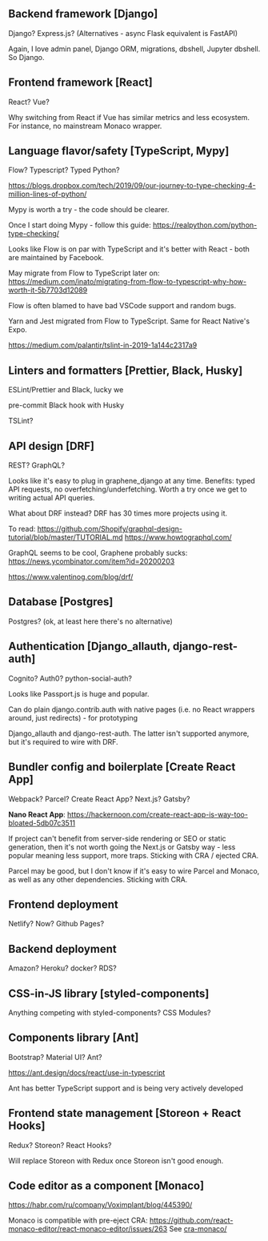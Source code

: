 Backend framework [Django]
---
Django? Express.js?
(Alternatives - async Flask equivalent is FastAPI)

Again, I love admin panel, Django ORM, migrations, dbshell, Jupyter dbshell. So Django.

Frontend framework [React]
---
React? Vue?

Why switching from React if Vue has similar metrics and less ecosystem. For instance, no mainstream Monaco wrapper.

Language flavor/safety [TypeScript, Mypy]
---
Flow? Typescript? Typed Python?

https://blogs.dropbox.com/tech/2019/09/our-journey-to-type-checking-4-million-lines-of-python/

Mypy is worth a try - the code should be clearer.

Once I start doing Mypy - follow this guide: https://realpython.com/python-type-checking/

Looks like Flow is on par with TypeScript and it's better with React - both are maintained by Facebook.

May migrate from Flow to TypeScript later on: https://medium.com/inato/migrating-from-flow-to-typescript-why-how-worth-it-5b7703d12089

Flow is often blamed to have bad VSCode support and random bugs.

Yarn and Jest migrated from Flow to TypeScript. Same for React Native's Expo.

https://medium.com/palantir/tslint-in-2019-1a144c2317a9

Linters and formatters [Prettier, Black, Husky]
---

ESLint/Prettier and Black, lucky we

pre-commit Black hook with Husky

TSLint?


API design [DRF]
---
REST? GraphQL?

Looks like it's easy to plug in graphene_django at any time. Benefits: typed API requests, no overfetching/underfetching. Worth a try once we get to writing actual API queries.

What about DRF instead? DRF has 30 times more projects using it.

To read: https://github.com/Shopify/graphql-design-tutorial/blob/master/TUTORIAL.md
https://www.howtographql.com/

GraphQL seems to be cool, Graphene probably sucks: https://news.ycombinator.com/item?id=20200203

https://www.valentinog.com/blog/drf/

Database [Postgres]
---
Postgres? (ok, at least here there's no alternative)

Authentication [Django_allauth, django-rest-auth]
---
Cognito? Auth0? python-social-auth?

Looks like Passport.js is huge and popular.

Can do plain django.contrib.auth with native pages (i.e. no React wrappers around, just redirects) - for prototyping

Django_allauth and django-rest-auth. The latter isn't supported anymore, but it's required to wire with DRF.

Bundler config and boilerplate [Create React App]
---
Webpack? Parcel? Create React App? Next.js? Gatsby?

**Nano React App**: https://hackernoon.com/create-react-app-is-way-too-bloated-5db07c3511

If project can't benefit from server-side rendering or SEO or static generation, then it's not worth going the Next.js or Gatsby way - less popular meaning less support, more traps. Sticking with CRA / ejected CRA.

Parcel may be good, but I don't know if it's easy to wire Parcel and Monaco, as well as any other dependencies. Sticking with CRA.

Frontend deployment
---
Netlify? Now? Github Pages?

Backend deployment
---
Amazon? Heroku? docker? RDS?




CSS-in-JS library [styled-components]
---
Anything competing with styled-components? CSS Modules?

Components library [Ant]
---
Bootstrap? Material UI? Ant?

https://ant.design/docs/react/use-in-typescript

Ant has better TypeScript support and is being very actively developed

Frontend state management [Storeon + React Hooks]
---

Redux? Storeon? React Hooks?

Will replace Storeon with Redux once Storeon isn't good enough.

Code editor as a component [Monaco]
---
https://habr.com/ru/company/Voximplant/blog/445390/

Monaco is compatible with pre-eject CRA: https://github.com/react-monaco-editor/react-monaco-editor/issues/263
See [cra-monaco/](cra-monaco)
